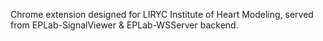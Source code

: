 Chrome extension designed for LIRYC Institute of Heart Modeling, served from EPLab-SignalViewer & EPLab-WSServer backend. 
